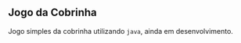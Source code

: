 ## Jogo da Cobrinha
Jogo simples da cobrinha utilizando <code>java</code>, ainda em desenvolvimento.

